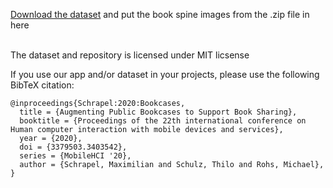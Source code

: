 [Download the dataset](https://drive.google.com/file/d/1ORzsnQ9cH193VQWvrV8S2hC-qPxRQSvA/view?usp=sharing) and put the book spine images from the .zip file in here


<br>
The dataset and repository is licensed under MIT licsense

If you use our app and/or dataset in your projects, please use the following BibTeX citation:
```
@inproceedings{Schrapel:2020:Bookcases,
  title = {Augmenting Public Bookcases to Support Book Sharing},
  booktitle = {Proceedings of the 22th international conference on Human computer interaction with mobile devices and services},
  year = {2020},
  doi = {3379503.3403542},
  series = {MobileHCI '20},
  author = {Schrapel, Maximilian and Schulz, Thilo and Rohs, Michael}, 
}